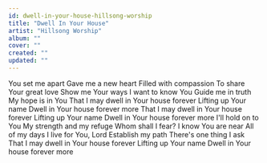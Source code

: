```yaml
---
id: dwell-in-your-house-hillsong-worship
title: "Dwell In Your House"
artist: "Hillsong Worship"
album: ""
cover: ""
created: ""
updated: ""
---
```


You set me apart
Gave me a new heart
Filled with compassion
To share Your great love
Show me Your ways
I want to know You
Guide me in truth
My hope is in You
That I may dwell in Your house forever
Lifting up Your name
Dwell in Your house forever more
That I may dwell in Your house forever
Lifting up Your name
Dwell in Your house forever more
I'll hold on to You
My strength and my refuge
Whom shall I fear?
I know You are near
All of my days
I live for You, Lord
Establish my path
There's one thing I ask
That I may dwell in Your house forever
Lifting up Your name
Dwell in Your house forever more